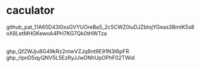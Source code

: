# caculator

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

<br>
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
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 